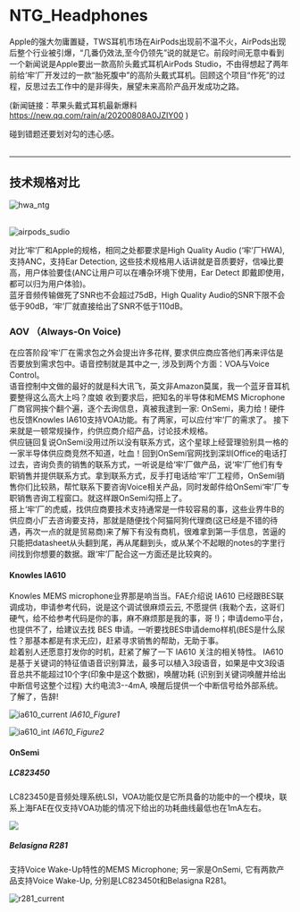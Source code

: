 # NTG_Headphones

Apple的强大勿庸置疑，TWS耳机市场在AirPods出现前不温不火，AirPods出现后整个行业被引爆，“几番仍效法,至今仍领先”说的就是它。前段时间无意中看到一个新闻说是Apple要出一款高阶头戴式耳机AirPods Studio，不由得想起了两年前给‘牢’厂开发过的一款“胎死腹中”的高阶头戴式耳机。回顾这个项目“作死”的过程，反思过去工作中的是非得失，展望未来高阶产品开发成功之路。 </br>

(新闻链接：苹果头戴式耳机最新爆料 https://new.qq.com/rain/a/20200808A0JZIY00 )</br>

碰到错题还要划对勾的违心感。  
</br>
****
## 技术规格对比

![hwa_ntg](https://i.loli.net/2020/08/21/SdwEUAFBezZvaf7.png)</br>
</br>

![airpods_sudio](https://i.loli.net/2020/08/21/JtTcD145nOmVPZr.png)</br>

对比‘牢’厂和Apple的规格，相同之处都要求是High Quality Audio (‘牢’厂HWA), 支持ANC，支持Ear Detection, 这些技术规格用人话讲就是音质要好，信噪比要高，用户体验要佳(ANC让用户可以在嘈杂环境下使用，Ear Detect 即戴即使用，都可以归为用户体验)。</br>
蓝牙音频传输做死了SNR也不会超过75dB，High Quality Audio的SNR下限不会低于90dB，‘牢’厂就直接给出了SNR不低于110dB。

### AOV （Always-On Voice)
在应答阶段‘牢’厂在需求包之外会提出许多花样, 要求供应商应答他们再来评估是否要放到需求包中。语音控制就是其中之一, 涉及到两个方面：VOA与Voice Control。</br>
语音控制中文做的最好的就是科大讯飞，英文非Amazon莫属，我一个蓝牙音耳机要整得这么高大上吗？度娘
收到要求后，把知名的半导体和MEMS Microphone厂商官网挨个翻个遍，逐个去询信息，真被我逮到一家: OnSemi，奥力给！硬件也反馈Knowles IA610支持VOA功能。有了两家，可以应付‘牢’厂的需求了。 接下来就是一顿常规操作，约供应商介绍产品，讨论技术规格。</br>
供应链回复说OnSemi没用过所以没有联系方式，这个星球上经营理验别具一格的一家半导体供应商竞然不知道，吐血！回到OnSemi官网找到深圳Office的电话打过去，咨询负责的销售的联系方式，一听说是给‘牢’厂做产品，说‘牢’厂他们有专职销售并提供联系方式。拿到联系方式，反手打电话给‘牢’厂工程师，OnSemi销售你们比较熟，帮忙联系下要咨询Voice相关产品，同时发邮件给OnSemi‘牢’厂专职销售咨询工程窗口。就这样跟OnSemi勾搭上了。</br>
搭上‘牢’厂的虎威，找供应商要技术支持通常是一件较容易的事，这些业界牛B的供应商小厂去咨询要支持，那就是随便找个阿猫阿狗代理商(这已经是不错的待遇，再次一点的就是贸易商)来了解下有没有商机，很难拿到第一手信息，苦逼的只能把datasheet从头翻到尾，再从尾翻到头，或从某个不起眼的notes的字里行间找到你想要的数据。跟‘牢’厂配合这一方面还是比较爽的。</br>

#### Knowles IA610
Knowles MEMS microphone业界那是响当当。FAE介绍说 IA610 已经跟BES联调成功，申请参考代码，说是这个调试很麻烦云云, 不愿提供 (我勒个去，这哥们硬气，给不给参考代码是你的事，麻不麻烦那是我的事，哥 !)；申请demo平台，也提供不了，给建议去找 BES 申请。一听要找BES申请demo样机(BES是什么尿性？那基本都是有求无应)，赶紧寻求销售的帮助，无助于事。</br>
趁着别人还愿意打发你的时机，赶紧了解了一下 IA610 关注的相关特性。
IA610 是基于关键词的特征值语音识别算法，最多可以植入3段语音，如果是中文3段语音总共不能超过10个字(印象中是这个数据)，唤醒功耗 (识别到关键词唤醒并给出中断信号这整个过程) 大约电流3--4mA, 唤醒后提供一个中断信号给外部系统。</br>
了解了，告辞!</br>

![ia610_current](https://i.loli.net/2020/08/22/oDtdxqERjwp5JU3.png)
_IA610_Figure1_

![ia610_int](https://i.loli.net/2020/08/22/DS9pzQyH8qRJen7.png)
_IA610_Figure2_

#### OnSemi
##### LC823450
LC823450是音频处理系统LSI，VOA功能仅是它所具备的功能中的一个模块，联系上海FAE在仅支持VOA功能的情况下给出的功耗曲线最低也在1mA左右。

![](https://i.loli.net/2020/08/22/bzTLU4GjKBCaWD8.png)
</br>
##### Belasigna R281
支持Voice Wake-Up特性的MEMS Microphone; 另一家是OnSemi, 它有两款产品支持Voice Wake-Up, 分别是LC823450t和Belasigna R281。</br>


![r281_current](https://i.loli.net/2020/08/22/xlwNPJSbCjAkoet.png)
